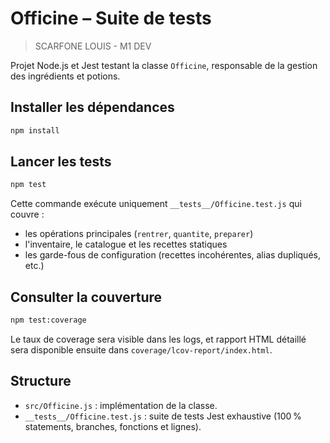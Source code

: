 # Officine – Suite de tests
> SCARFONE LOUIS - M1 DEV

Projet Node.js et Jest testant la classe `Officine`, responsable de la gestion des ingrédients et potions.

## Installer les dépendances

```bash
npm install
```

## Lancer les tests

```bash
npm test
```

Cette commande exécute uniquement `__tests__/Officine.test.js` qui couvre :
- les opérations principales (`rentrer`, `quantite`, `preparer`)
- l'inventaire, le catalogue et les recettes statiques
- les garde-fous de configuration (recettes incohérentes, alias dupliqués, etc.)

## Consulter la couverture

```bash
npm test:coverage
```

Le taux de coverage sera visible dans les logs, et rapport HTML détaillé sera disponible ensuite dans `coverage/lcov-report/index.html`.

## Structure

- `src/Officine.js` : implémentation de la classe.
- `__tests__/Officine.test.js` : suite de tests Jest exhaustive (100 % statements, branches, fonctions et lignes).
